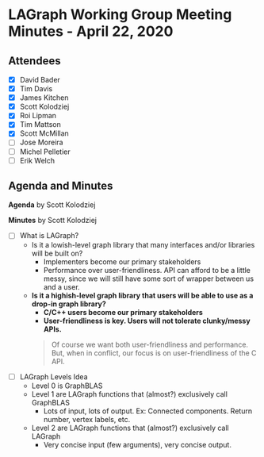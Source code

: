 # LAGraph Working Group Meeting Minutes - April 22, 2020

## Attendees
- [X] David Bader
- [X] Tim Davis
- [X] James Kitchen
- [X] Scott Kolodziej
- [X] Roi Lipman
- [X] Tim Mattson
- [X] Scott McMillan
- [ ] Jose Moreira
- [ ] Michel Pelletier
- [ ] Erik Welch

## Agenda and Minutes

**Agenda** by Scott Kolodziej

**Minutes** by Scott Kolodziej

- [ ] What is LAGraph?
    * Is it a lowish-level graph library that many interfaces and/or libraries will be built on?
        - Implementers become our primary stakeholders
        - Performance over user-friendliness. API can afford to be a little messy, since we will still have some sort of wrapper between us and a user.
    * **Is it a highish-level graph library that users will be able to use as a drop-in graph library?**
        - **C/C++ users become our primary stakeholders**
        - **User-friendliness is key. Users will not tolerate clunky/messy APIs.**
        > Of course we want both user-friendliness and performance. But, when in conflict, our focus is on user-friendliness of the C API.
- [ ] LAGraph Levels Idea
    * Level 0 is GraphBLAS
    * Level 1 are LAGraph functions that (almost?) exclusively call GraphBLAS
        - Lots of input, lots of output. Ex: Connected components. Return number, vertex labels, etc.
    * Level 2 are LAGraph functions that (almost?) exclusively call LAGraph
        - Very concise input (few arguments), very concise output.
